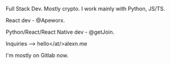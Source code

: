 Full Stack Dev. 
Mostly crypto.
I work mainly with Python, JS/TS.


React dev - @Apeworx.

Python/React/React Native dev - @getJoin.

Inquiries --> hello</at/>alexn.me	

I'm mostly on Gitlab now.
